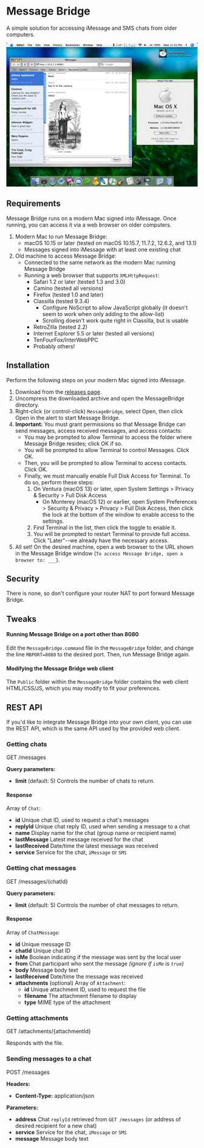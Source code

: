 # Message Bridge

A simple solution for accessing iMessage and SMS chats from older computers.

![Screenshot](screenshot.jpg)

## Requirements

Message Bridge runs on a modern Mac signed into iMessage. Once running, you can access it via a web browser on older computers.

1. Modern Mac to run Message Bridge:
   - macOS 10.15 or later (tested on macOS 10.15.7, 11.7.2, 12.6.2, and 13.1)
   - Messages signed into iMessage with at least one existing chat
2. Old machine to access Message Bridge:
   - Connected to the same network as the modern Mac running Message Bridge
   - Running a web browser that supports `XMLHttpRequest`:
     - Safari 1.2 or later (tested 1.3 and 3.0)
     - Camino (tested all versions)
     - Firefox (tested 1.0 and later)
     - Classilla (tested 9.3.4)
       - Configure NoScript to allow JavaScript globally (it doesn't seem to work when only adding to the allow-list)
       - Scrolling doesn't work quite right in Classilla, but is usable
     - RetroZilla (tested 2.2)
     - Internet Explorer 5.5 or later (tested all versions)
     - TenFourFox/InterWebPPC
     - Probably others!

## Installation

Perform the following steps on your modern Mac signed into iMessage.

1. Download from the [releases page](https://github.com/dremin/message-bridge/releases).
2. Uncompress the downloaded archive and open the MessageBridge directory.
3. Right-click (or control-click) `MessageBridge`, select Open, then click Open in the alert to start Message Bridge.
4. **Important:** You must grant permissions so that Message Bridge can send messages, access received messages, and access contacts:
   - You may be prompted to allow Terminal to access the folder where Message Bridge resides; click OK if so.
   - You will be prompted to allow Terminal to control Messages. Click OK.
   - Then, you will be prompted to allow Terminal to access contacts. Click OK.
   - Finally, we must manually enable Full Disk Access for Terminal. To do so, perform these steps:
     1. On Ventura (macOS 13) or later, open System Settings > Privacy & Security > Full Disk Access
        - On Monterey (macOS 12) or earlier, open System Preferences > Security & Privacy > Privacy > Full Disk Access, then click the lock at the bottom of the window to enable access to the settings.
     2. Find Terminal in the list, then click the toggle to enable it.
     3. You will be prompted to restart Terminal to provide full access. Click "Later"--we already have the necessary access.
5. All set! On the desired machine, open a web browser to the URL shown in the Message Bridge window (`To access Message Bridge, open a browser to: ___`).

## Security

There is none, so don't configure your router NAT to port forward Message Bridge.

## Tweaks

#### Running Message Bridge on a port other than 8080

Edit the `MessageBridge.command` file in the `MessageBridge` folder, and change the line `MBPORT=8080` to the desired port. Then, run Message Bridge again.

#### Modifying the Message Bridge web client

The `Public` folder within the `MessageBridge` folder contains the web client HTML/CSS/JS, which you may modify to fit your preferences.

## REST API

If you'd like to integrate Message Bridge into your own client, you can use the REST API, which is the same API used by the provided web client.

### Getting chats

GET /messages

**Query parameters:**
- **limit** (default: 5) Controls the number of chats to return.

#### Response

Array of `Chat`:
- **id** Unique chat ID, used to request a chat's messages
- **replyId** Unique chat reply ID, used when sending a message to a chat
- **name** Display name for the chat (group name or recipient name)
- **lastMessage** Latest message received for the chat
- **lastReceived** Date/time the latest message was received
- **service** Service for the chat, `iMessage` or `SMS`

### Getting chat messages

GET /messages/{chatId}

**Query parameters:**
- **limit** (default: 5) Controls the number of chat messages to return.

#### Response

Array of `ChatMessage`:
- **id** Unique message ID
- **chatId** Unique chat ID
- **isMe** Boolean indicating if the message was sent by the local user
- **from** Chat participant who sent the message _(ignore if `isMe` is `true`)_
- **body** Message body text
- **lastReceived** Date/time the message was received
- **attachments** (optional) Array of `Attachment`:
  - **id** Unique attachment ID, used to request the file
  - **filename** The attachment filename to display
  - **type** MIME type of the attachment

### Getting attachments

GET /attachments/{attachmentId}

Responds with the file.

### Sending messages to a chat

POST /messages

**Headers:**
- **Content-Type:** application/json

**Parameters:**
- **address** Chat `replyId` retrieved from `GET /messages` (or address of desired recipient for a new chat)
- **service** Service for the chat, `iMessage` or `SMS`
- **message** Message body text
